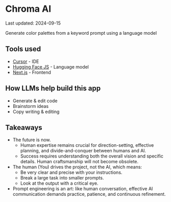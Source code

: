 # Chroma AI
Last updated: 2024-09-15

Generate color palettes from a keyword prompt using a language model

## Tools used

- [Cursor](https://cursor.sh/) - IDE
- [Hugging Face JS](https://huggingface.co/docs/huggingface.js/en/index) - Language model
- [Next.js](https://nextjs.org/) - Frontend

## How LLMs help build this app

- Generate & edit code
- Brainstorm ideas
- Copy writing & editing

## Takeaways

- The future is now.
  - Human expertise remains crucial for direction-setting, effective planning, and divide-and-conquer between humans and AI.
  - Success requires understanding both the overall vision and specific details. Human craftsmanship will not become obsolete.
- The human (You) drives the project, not the AI, which means:
  - Be very clear and precise with your instructions. 
  - Break a large task into smaller prompts.
  - Look at the output with a critical eye.
- Prompt engineering is an art: like human conversation, effective AI communication demands practice, patience, and continuous refinement.